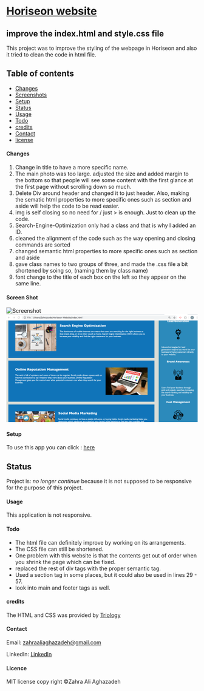 
# [Horiseon website](https://zahraaliaghazadeh.github.io/Horiseon-Website/)

## improve the index.html and style.css file 
This project was to improve the styling of the webpage in Horiseon and also it tried to clean the code in html file.


## Table of contents
* [Changes](#Changes)
* [Screenshots](#screenshots)
* [Setup](#setup)
* [Status](#status)
* [Usage](#Usage)
* [Todo](#Todo)
* [credits](#credits)
* [Contact](#contact)
* [license](#license)

#### Changes 

1) Change in title to have a more specific name.
2) The main photo was too large. adjusted the size and added margin to the bottom so that people will see some content with the first glance at the first page without scrolling down so much.
3) Delete Div around header and changed it to just header. Also, making the sematic html properties to more specific ones such as section and aside will help the code to be read easier.
4) img is self closing so no need for / just > is enough. Just to clean up the code.
5) Search-Engine-Optimization only had a class and that is why I added an ID.
6) cleaned the alignment of the code such as the way opening and closing commands are sorted
7) changed semantic html properties to more specific ones such as section and aside
8) gave class names to two groups of three, and made the .css file a bit shortened by soing so, (naming them by class name)
9) font change to the title of each box on the left so they appear on the same line.



#### Screen Shot

![Screenshot](assets/images/screenshot1.png)
![Screenshot](assets/images/screenshot2.png)


 

#### Setup
To use this app you can click : [here](file:///Users/Zahra/code/Horiseon-Website/index.html)

## Status
Project is:  _no longer continue_ because it is not supposed to be responsive for the purpose of this project.


#### Usage
This application is not responsive. 

#### Todo
* The html file can definitely improve by working on its arrangements. 
* The CSS file can still be shortened. 
* One problem with this website is that the contents get out of order when you shrink the page which can be fixed.
* replaced the rest of div tags with the proper semantic tag. 
* Used a section tag in some places, but it could also be used in lines 29 - 57.
* look into main and footer tags as well. 


#### credits
The HTML and CSS was provided by [Triology](https://www.trilogyed.com/)

#### Contact
Email: zahraaliaghazadeh@gmail.com

LinkedIn: [LinkedIn](https://www.linkedin.com/in/yalda-aghazade-7a9b0390)

#### Licence
MIT license
copy right ©Zahra Ali Aghazadeh